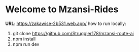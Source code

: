 # Welcome to Mzansi-Rides




**URL**: https://zakawise-2b531.web.app/
how to run locally:
1. git clone https://github.com/Struggler178/mzansi-route-ai
2. npm install
3. npm run dev



